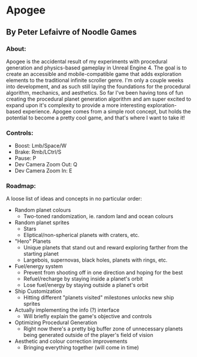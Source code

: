 # Apogee
## By Peter Lefaivre of Noodle Games

### About:
Apogee is the accidental result of my experiments with procedural generation and physics-based gameplay in Unreal Engine 4. The goal is to create an accessible and mobile-compatible game that adds exploration elements to the traditional infinite scroller genre. I'm only a couple weeks into development, and as such still laying the foundations for the procedural algorithm, mechanics, and aesthetics. So far I've been having tons of fun creating the procedural planet generation algorithm and am super excited to expand upon it's complexity to provide a more interesting exploration-based experience. Apogee comes from a simple root concept, but holds the potential to become a pretty cool game, and that's where I want to take it!

### Controls:
- Boost: Lmb/Space/W
- Brake: Rmb/LCtrl/S
- Pause: P
- Dev Camera Zoom Out: Q
- Dev Camera Zoom In: E

### Roadmap:
A loose list of ideas and concepts in no particular order:
- Random planet colours
  - Two-toned randomization, ie. random land and ocean colours
- Random planet sprites
  - Stars
  - Eliptical/non-spherical planets with craters, etc.
- "Hero" Planets
  - Unique planets that stand out and reward exploring farther from the starting planet
  - Largebois, supernovas, black holes, planets with rings, etc.
- Fuel/energy system
  - Prevent from shooting off in one direction and hoping for the best
  - Refuel/recharge by staying inside a planet's orbit
  - Lose fuel/energy by staying outside a planet's orbit
- Ship Customization
  - Hitting different "planets visited" milestones unlocks new ship sprites
- Actually implementing the info (?) interface
  - Will briefly explain the game's objective and controls
- Optimizing Procedural Generation
  - Right now there's a pretty big buffer zone of unnecessary planets being generated outside of the player's field of vision
- Aesthetic and colour correction improvements
  - Bringing everything together (will come in time)
